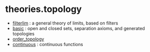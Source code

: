 theories.topology
=================

* [filterlim](filterlim.lean) : a general theory of limits, based on filters
* [basic](basic.lean) : open and closed sets, separation axioms, and generated topologies
* [order_topology](order_topology.lean)
* [continuous](continuous.lean) : continuous functions